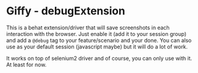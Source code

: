 # Giffy - debugExtension

This is a behat extension/driver that will save screenshots in each interaction with the browser.
Just enable it (add it to your session group) and add a `@debug` tag to your feature/scenario and your done.
You can also use as your default session (javascript maybe) but it will do a lot of work.

It works on top of selenium2 driver and of course, you can only use with it. At least for now.


